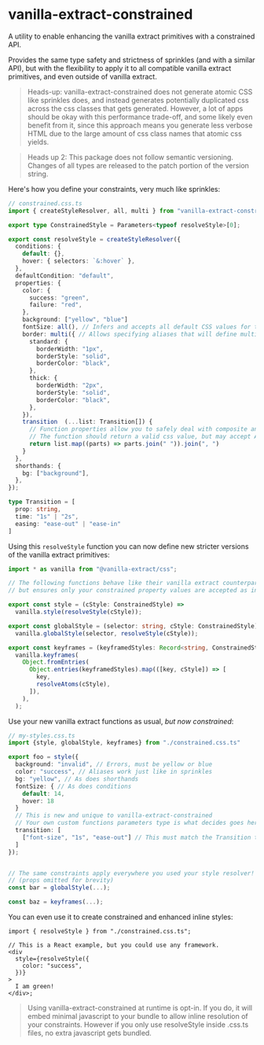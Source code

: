 # vanilla-extract-constrained

A utility to enable enhancing the vanilla extract primitives with a constrained API.

Provides the same type safety and strictness of sprinkles (and with a similar API), but with the flexibility to apply it to all compatible vanilla extract primitives, and even outside of vanilla extract.

> Heads-up: vanilla-extract-constrained does not generate atomic CSS like sprinkles does, and instead generates potentially duplicated css across the css classes that gets generated. However, a lot of apps should be okay with this performance trade-off, and some likely even benefit from it, since this approach means you generate less verbose HTML due to the large amount of css class names that atomic css yields.

> Heads up 2: This package does not follow semantic versioning. Changes of all types are released to the patch portion of the version string.

Here's how you define your constraints, very much like sprinkles:

```typescript
// constrained.css.ts
import { createStyleResolver, all, multi } from "vanilla-extract-constrained";

export type ConstrainedStyle = Parameters<typeof resolveStyle>[0];

export const resolveStyle = createStyleResolver({
  conditions: {
    default: {},
    hover: { selectors: `&:hover` },
  },
  defaultCondition: "default",
  properties: {
    color: {
      success: "green",
      failure: "red",
    },
    background: ["yellow", "blue"]
    fontSize: all(), // Infers and accepts all default CSS values for this property
    border: multi({ // Allows specifying aliases that will define multiple properties at once
      standard: {
        borderWidth: "1px",
        borderStyle: "solid",
        borderColor: "black",
      },
      thick: {
        borderWidth: "2px",
        borderStyle: "solid",
        borderColor: "black",
      },
    }),
    transition  (...list: Transition[]) {
      // Function properties allow you to safely deal with composite and dynamic values
      // The function should return a valid css value, but may accept ANY argument types.
      return list.map((parts) => parts.join(" ")).join(", ")
    }
  },
  shorthands: {
    bg: ["background"],
  },
});

type Transition = [
  prop: string,
  time: "1s" | "2s",
  easing: "ease-out" | "ease-in"
]
```

Using this `resolveStyle` function you can now define new stricter versions of the vanilla extract primitives:

```typescript
import * as vanilla from "@vanilla-extract/css";

// The following functions behave like their vanilla extract counterparts,
// but ensures only your constrained property values are accepted as input.

export const style = (cStyle: ConstrainedStyle) =>
  vanilla.style(resolveStyle(cStyle));

export const globalStyle = (selector: string, cStyle: ConstrainedStyle) =>
  vanilla.globalStyle(selector, resolveStyle(cStyle));

export const keyframes = (keyframedStyles: Record<string, ConstrainedStyle>) =>
  vanilla.keyframes(
    Object.fromEntries(
      Object.entries(keyframedStyles).map(([key, cStyle]) => [
        key,
        resolveAtoms(cStyle),
      ]),
    ),
  );
```

Use your new vanilla extract functions as usual, _but now constrained_:

```typescript
// my-styles.css.ts
import {style, globalStyle, keyframes} from "./constrained.css.ts"

export foo = style({
  background: "invalid", // Errors, must be yellow or blue
  color: "success", // Aliases work just like in sprinkles
  bg: "yellow", // As does shorthands
  fontSize: { // As does conditions
    default: 14,
    hover: 18
  }
  // This is new and unique to vanilla-extract-constrained
  // Your own custom functions parameters type is what decides goes here
  transition: [
    ["font-size", "1s", "ease-out"] // This must match the Transition type (see above)
  ]
});


// The same constraints apply everywhere you used your style resolver!
// (props omitted for brevity)
const bar = globalStyle(...);

const baz = keyframes(...);
```

You can even use it to create constrained and enhanced inline styles:

```tsx
import { resolveStyle } from "./constrained.css.ts";

// This is a React example, but you could use any framework.
<div
  style={resolveStyle({
    color: "success",
  })}
>
  I am green!
</div>;
```

> Using vanilla-extract-constrained at runtime is opt-in. If you do, it will embed minimal javascript to your bundle to allow inline resolution of your constraints. However if you only use resolveStyle inside .css.ts files, no extra javascript gets bundled.
